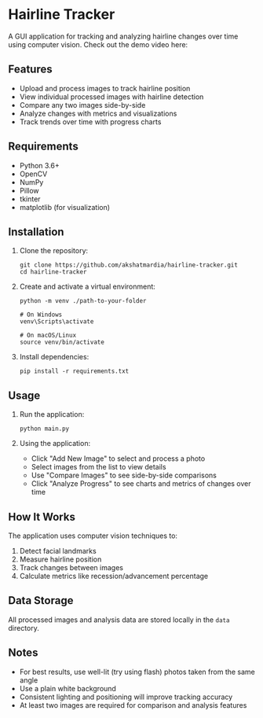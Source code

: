# Hairline Tracker

A GUI application for tracking and analyzing hairline changes over time using computer vision.
Check out the demo video here: 

## Features

- Upload and process images to track hairline position
- View individual processed images with hairline detection
- Compare any two images side-by-side
- Analyze changes with metrics and visualizations
- Track trends over time with progress charts

## Requirements

- Python 3.6+
- OpenCV
- NumPy
- Pillow
- tkinter
- matplotlib (for visualization)

## Installation

1. Clone the repository:
   ```
   git clone https://github.com/akshatmardia/hairline-tracker.git
   cd hairline-tracker
   ```

2. Create and activate a virtual environment:
   ```
   python -m venv ./path-to-your-folder
   
   # On Windows
   venv\Scripts\activate
   
   # On macOS/Linux
   source venv/bin/activate
   ```

3. Install dependencies:
   ```
   pip install -r requirements.txt
   ```

## Usage

1. Run the application:
   ```
   python main.py
   ```

2. Using the application:
   - Click "Add New Image" to select and process a photo
   - Select images from the list to view details
   - Use "Compare Images" to see side-by-side comparisons
   - Click "Analyze Progress" to see charts and metrics of changes over time

## How It Works

The application uses computer vision techniques to:
1. Detect facial landmarks
2. Measure hairline position
3. Track changes between images
4. Calculate metrics like recession/advancement percentage

## Data Storage

All processed images and analysis data are stored locally in the `data` directory.

## Notes

- For best results, use well-lit (try using flash) photos taken from the same angle
- Use a plain white background
- Consistent lighting and positioning will improve tracking accuracy
- At least two images are required for comparison and analysis features
